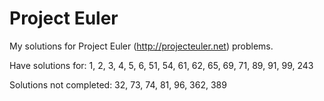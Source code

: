 # Project Euler #

My solutions for Project Euler (http://projecteuler.net) problems.

Have solutions for: 1, 2, 3, 4, 5, 6, 51, 54, 61, 62, 65, 69, 71, 89, 91, 99, 243

Solutions not completed: 32, 73, 74, 81, 96, 362, 389
